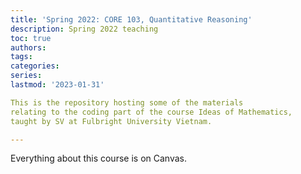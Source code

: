 ```yaml
---
title: 'Spring 2022: CORE 103, Quantitative Reasoning'
description: Spring 2022 teaching
toc: true
authors:
tags:
categories:
series:
lastmod: '2023-01-31'

This is the repository hosting some of the materials
relating to the coding part of the course Ideas of Mathematics,
taught by SV at Fulbright University Vietnam.

---
```


Everything about this course is on Canvas.
